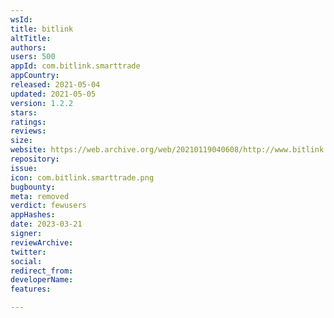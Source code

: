 ```yaml
---
wsId: 
title: bitlink
altTitle: 
authors: 
users: 500
appId: com.bitlink.smarttrade
appCountry: 
released: 2021-05-04
updated: 2021-05-05
version: 1.2.2
stars: 
ratings: 
reviews: 
size: 
website: https://web.archive.org/web/20210119040608/http://www.bitlink.pro/
repository: 
issue: 
icon: com.bitlink.smarttrade.png
bugbounty: 
meta: removed
verdict: fewusers
appHashes: 
date: 2023-03-21
signer: 
reviewArchive: 
twitter: 
social: 
redirect_from: 
developerName: 
features: 

---
```


